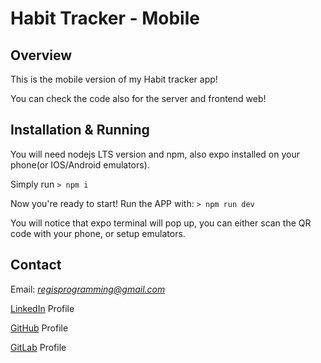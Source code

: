 # Habit Tracker - Mobile

## Overview

This is the mobile version of my Habit tracker app!

You can check the code also for the server and frontend web!

## Installation & Running

You will need nodejs LTS version and npm, also expo installed on your phone(or IOS/Android emulators).

Simply run `> npm i`

Now you're ready to start! Run the APP with: `> npm run dev`

You will notice that expo terminal will pop up, you can either scan the QR code with your phone, or setup emulators.

## Contact

Email: *regisprogramming@gmail.com*

[LinkedIn](https://www.linkedin.com/in/regissfaria/) Profile

[GitHub](https://github.com/regisfaria) Profile

[GitLab](https://gitlab.com/regisfaria) Profile
